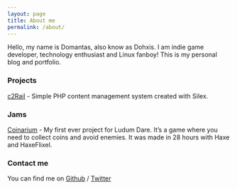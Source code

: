 ```yaml
---
layout: page
title: About me
permalink: /about/
---
```


Hello, my name is Domantas, also know as Dohxis. I am indie game developer, technology enthusiast and Linux fanboy!
This is my personal blog and portfolio.

### Projects
[c2Rail](https://github.com/Dohxis/c2Rail) - Simple PHP content management system created with Silex.

### Jams
[Coinarium](http://ludumdare.com/compo/ludum-dare-31/?action=preview&uid=41073) - My first ever project for Ludum Dare. It’s a game where you need to collect coins and avoid enemies. It was made in 28 hours with Haxe and HaxeFlixel.

### Contact me
You can find me on [Github](https://github.com/dohxis) / [Twitter](https://twitter.com/dohxis)